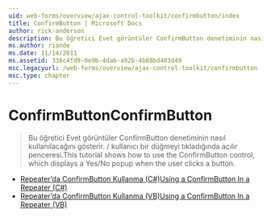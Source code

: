 ```yaml
---
uid: web-forms/overview/ajax-control-toolkit/confirmbutton/index
title: ConfirmButton | Microsoft Docs
author: rick-anderson
description: Bu öğretici Evet görüntüler ConfirmButton denetiminin nasıl kullanılacağını gösterir. / kullanıcı bir düğmeyi tıkladığında açılır penceresi.
ms.author: riande
ms.date: 11/14/2011
ms.assetid: 338c4fd9-0e9b-4dab-a92b-4b88bd403d49
msc.legacyurl: /web-forms/overview/ajax-control-toolkit/confirmbutton
msc.type: chapter
---
```

<a name="confirmbutton"></a><span data-ttu-id="8a517-103">ConfirmButton</span><span class="sxs-lookup"><span data-stu-id="8a517-103">ConfirmButton</span></span>
====================
> <span data-ttu-id="8a517-104">Bu öğretici Evet görüntüler ConfirmButton denetiminin nasıl kullanılacağını gösterir. / kullanıcı bir düğmeyi tıkladığında açılır penceresi.</span><span class="sxs-lookup"><span data-stu-id="8a517-104">This tutorial shows how to use the ConfirmButton control, which displays a Yes/No popup when the user clicks a button.</span></span>


- [<span data-ttu-id="8a517-105">Repeater’da ConfirmButton Kullanma (C#)</span><span class="sxs-lookup"><span data-stu-id="8a517-105">Using a ConfirmButton In a Repeater (C#)</span></span>](using-a-confirmbutton-in-a-repeater-cs.md)
- [<span data-ttu-id="8a517-106">Repeater’da ConfirmButton Kullanma (VB)</span><span class="sxs-lookup"><span data-stu-id="8a517-106">Using a ConfirmButton In a Repeater (VB)</span></span>](using-a-confirmbutton-in-a-repeater-vb.md)
